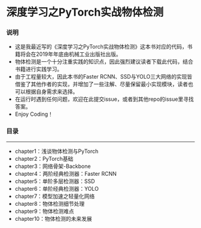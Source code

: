 # 深度学习之PyTorch实战物体检测

### 说明
* 这是我最近写的《深度学习之PyTorch实战物体检测》这本书对应的代码，书籍将会在2019年年底由机械工业出版社出版。
* 物体检测是一个十分注重实践的知识点，因此强烈建议读者下载此代码，结合书籍进行实践学习。
* 由于工程量较大，因此本书的Faster RCNN、SSD与YOLO三大网络的实现皆借鉴了其他作者的实现，并增加了一些注解、尽量保留最小实现模块，读者也可以根据自身需求来选择。
* 在运行时遇到任何问题，欢迎在此提交issue，或者到其他repo的issue里寻找答案。
* Enjoy Coding！

### 目录
-------------------
* chapter1：浅谈物体检测与PyTorch
* chapter2：PyTorch基础
* chapter3：网络骨架-Backbone
* chapter4：两阶经典检测器：Faster RCNN
* chapter5：单阶多层检测器：SSD
* chapter6：单阶经典检测器：YOLO
* chapter7：模型加速之轻量化网络
* chapter8：物体检测细节处理
* chapter9：物体检测难点
* chapter10：物体检测的未来发展

